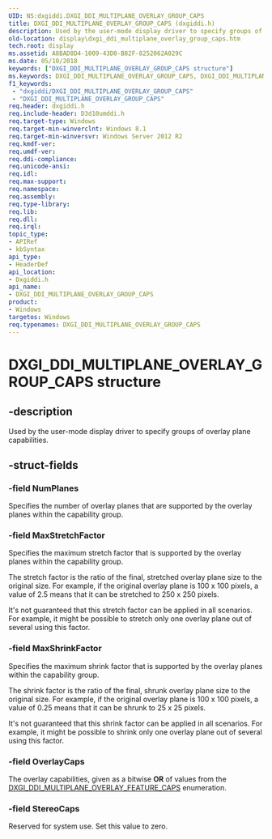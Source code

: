 ```yaml
---
UID: NS:dxgiddi.DXGI_DDI_MULTIPLANE_OVERLAY_GROUP_CAPS
title: DXGI_DDI_MULTIPLANE_OVERLAY_GROUP_CAPS (dxgiddi.h)
description: Used by the user-mode display driver to specify groups of overlay plane capabilities.
old-location: display\dxgi_ddi_multiplane_overlay_group_caps.htm
tech.root: display
ms.assetid: A8BAD8D4-1009-43D0-B82F-8252062A029C
ms.date: 05/10/2018
keywords: ["DXGI_DDI_MULTIPLANE_OVERLAY_GROUP_CAPS structure"]
ms.keywords: DXGI_DDI_MULTIPLANE_OVERLAY_GROUP_CAPS, DXGI_DDI_MULTIPLANE_OVERLAY_GROUP_CAPS structure [Display Devices], display.dxgi_ddi_multiplane_overlay_group_caps, dxgiddi/DXGI_DDI_MULTIPLANE_OVERLAY_GROUP_CAPS
f1_keywords:
 - "dxgiddi/DXGI_DDI_MULTIPLANE_OVERLAY_GROUP_CAPS"
 - "DXGI_DDI_MULTIPLANE_OVERLAY_GROUP_CAPS"
req.header: dxgiddi.h
req.include-header: D3d10umddi.h
req.target-type: Windows
req.target-min-winverclnt: Windows 8.1
req.target-min-winversvr: Windows Server 2012 R2
req.kmdf-ver: 
req.umdf-ver: 
req.ddi-compliance: 
req.unicode-ansi: 
req.idl: 
req.max-support: 
req.namespace: 
req.assembly: 
req.type-library: 
req.lib: 
req.dll: 
req.irql: 
topic_type:
- APIRef
- kbSyntax
api_type:
- HeaderDef
api_location:
- Dxgiddi.h
api_name:
- DXGI_DDI_MULTIPLANE_OVERLAY_GROUP_CAPS
product:
- Windows
targetos: Windows
req.typenames: DXGI_DDI_MULTIPLANE_OVERLAY_GROUP_CAPS
---
```


# DXGI_DDI_MULTIPLANE_OVERLAY_GROUP_CAPS structure


## -description


Used by the user-mode display driver to specify groups of overlay plane capabilities.


## -struct-fields




### -field NumPlanes

Specifies the number of overlay planes that are supported by the overlay planes within the capability group.


### -field MaxStretchFactor

Specifies the maximum stretch factor that is supported by the overlay planes within the capability group.

The stretch factor is the ratio of the final, stretched overlay plane size to the original size. For example, if the original overlay plane is 100 x 100 pixels, a value of 2.5 means that it can be stretched to 250 x 250 pixels.

It's not guaranteed that this stretch factor can be applied in all scenarios. For example, it might be possible to stretch only one overlay plane out of several using this factor.


### -field MaxShrinkFactor

Specifies the maximum shrink factor that is supported by the overlay planes within the capability group.

The shrink factor is the ratio of the final, shrunk overlay plane size to the original size. For example, if the original overlay plane is 100 x 100 pixels, a value of 0.25 means that it can be shrunk to 25 x 25 pixels.

It's not guaranteed that this shrink factor can be applied in all scenarios. For example, it might be possible to shrink only one overlay plane out of several using this factor.


### -field OverlayCaps

The overlay capabilities, given as a bitwise <b>OR</b> of values from the <a href="https://docs.microsoft.com/windows-hardware/drivers/ddi/dxgiddi/ne-dxgiddi-dxgi_ddi_multiplane_overlay_feature_caps">DXGI_DDI_MULTIPLANE_OVERLAY_FEATURE_CAPS</a> enumeration.


### -field StereoCaps

Reserved for system use. Set this value to zero.


